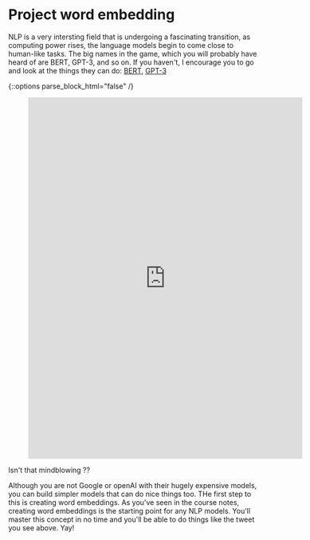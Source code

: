 
# Project word embedding

NLP is a very intersting field that is undergoing a fascinating transition, as computing power rises, the language models begin to come close to human-like tasks.
The big names in the game, which you will probably have heard of are BERT, GPT-3, and so on.
If you haven't, I encourage you to go and look at the things they can  do: [BERT](https://blog.google/products/search/search-language-understanding-bert/), [GPT-3](https://kitze.io/posts/gpt3-is-the-beginning-of-the-end)

{::options parse_block_html="false" /}
<!-- blank line -->
<figure class="video_container">
<iframe id="twitter-widget-1" scrolling="no" frameborder="0" allowtransparency="true" allowfullscreen="true" class="" style="position: static; visibility: visible; width: 550px; height: 725px; display: block; flex-grow: 1;" title="Twitter Tweet" src="https://platform.twitter.com/embed/index.html?dnt=false&amp;embedId=twitter-widget-1&amp;frame=false&amp;hideCard=false&amp;hideThread=false&amp;id=1282676454690451457&amp;lang=en&amp;origin=https%3A%2F%2Fwww.theverge.com%2F21346343%2Fgpt-3-explainer-openai-examples-errors-agi-potential&amp;siteScreenName=verge&amp;theme=light&amp;widgetsVersion=219d021%3A1598982042171&amp;width=550px" data-tweet-id="1282676454690451457"></iframe>
</figure>
<!-- blank line -->

Isn't that mindblowing ??

Although you are not Google or openAI with their hugely expensive models, you can build simpler models that can do nice things too.
THe first step to this is creating word embeddings.
As you've seen in the course notes, creating word embeddings is the starting point for any NLP models.
You'll master this concept in no time and you'll be able to do things like the tweet you see above. Yay!
